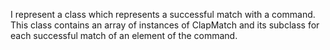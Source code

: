 I represent a class which represents a successful match with a command. This class contains an array of instances of ClapMatch and its subclass for each successful match of an element of the command.